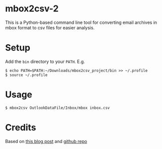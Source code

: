 # mbox2csv-2

This is a Python-based command line tool for converting email archives in mbox format to csv files for easier analysis.

# Setup

Add the `bin` directory to your `PATH`. E.g.

    $ echo PATH=$PATH:~/Downloads/mbox2csv_project/bin >> ~/.profile
    $ source ~/.profile

# Usage

    $ mbox2csv OutlookDataFile/Inbox/mbox inbox.csv

# Credits

Based on [this blog post](https://web.archive.org/web/20171201115552/http://www.ripariandata.com/blog/how-to-export-your-gmail-to-excel) and [github repo](https://github.com/gitabites/mboxtocsv)
